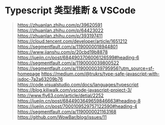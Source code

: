 # Typescript 类型推断 & VSCode



> https://zhuanlan.zhihu.com/p/39620591
> https://zhuanlan.zhihu.com/p/64423022
> https://zhuanlan.zhihu.com/p/393197411
> https://cloud.tencent.com/developer/article/1651212
> https://segmentfault.com/a/1190000018944801
> https://www.jianshu.com/p/20cbd19b8878
> https://juejin.cn/post/6844903706006126599#heading-6
> https://segmentfault.com/a/1190000039800522
> https://segmentfault.com/a/1190000039795956?utm_source=sf-homepage
> https://medium.com/@trukrs/type-safe-javascript-with-jsdoc-7a2a63209b76
> https://code.visualstudio.com/docs/languages/typescript
> https://blog.kiliwalk.com/vscode-javascript-project-3/
> http://www.fly63.com/article/detial/2252
> https://juejin.cn/post/6844903649659846663#heading-8
> https://juejin.cn/post/7000109529757122590#heading-4
> https://segmentfault.com/a/1190000021163168
> https://github.com/WowBar/blog/issues/11